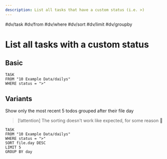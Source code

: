 ```yaml
---
description: List all tasks that have a custom status (i.e. >)
---
```

#dv/task #dv/from #dv/where #dv/sort #dv/limit #dv/groupby 
# List all tasks with a custom status

## Basic 

```dataview
TASK
FROM "10 Example Data/dailys"
WHERE status = ">"
```

## Variants

Show only the most recent 5 todos grouped after their file day

> [!attention] The sorting doesn't work like expected, for some reason 🙈

```dataview
TASK
FROM "10 Example Data/dailys"
WHERE status = ">"
SORT file.day DESC
LIMIT 5
GROUP BY day
```